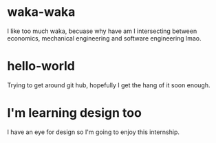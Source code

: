 # waka-waka
I like too much waka, becuase why have am I intersecting between economics, mechanical engineering and software engineering lmao.
# hello-world
Trying to get around git hub, hopefully I get the hang of it soon enough.
# I'm learning design too
I have an eye for design so I'm going to enjoy this internship. 
